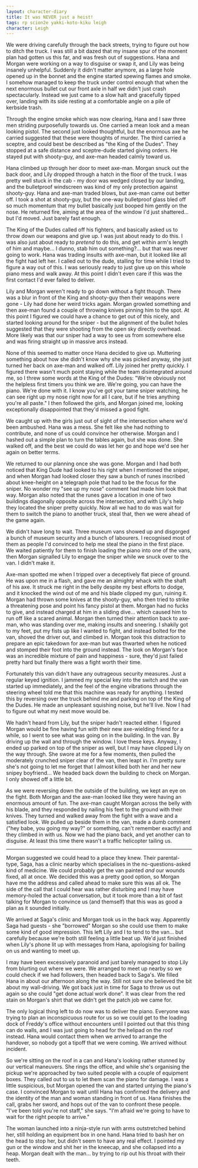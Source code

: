 ```yaml
---
layout: character-diary
title: It was NEVER just a heist!
tags: rp scion2e yakki-koto-kiku leigh
character: Leigh
---
```


We were driving carefully through the back streets, trying to figure out how to ditch the truck. I was still a bit dazed that my insane spur of the moment plan had gotten us this far, and was fresh out of suggestions. Hana and Morgan were working on a way to disguise or swap it, and Lily was being insanely unhelpful. Suddenly it didn't matter anymore, as a large hole opened up in the bonnet and the engine started spewing flames and smoke. I somehow managed to keep the truck under control enough that when the next enormous bullet cut our front axle in half we didn't just crash spectacularly. Instead we just came to a slow halt and gracefully tipped over, landing with its side resting at a comfortable angle on a pile of kerbside trash.

Through the engine smoke which was now clearing, Hana and I saw three men striding purposefully towards us. One carried a mean look and a mean looking pistol. The second just looked thoughtful, but the enormous axe he carried suggested that these were thoughts of murder. The third carried a sceptre, and could best be described as "the King of the Dudes". They stopped at a safe distance and sceptre-dude started giving orders. He stayed put with shooty-guy, and axe-man headed calmly toward us.

Hana climbed up through her door to meet axe-man. Morgan snuck out the back door, and Lily dropped through a hatch in the floor of the truck. I was pretty well stuck in the cab - my door was wedged closed by our landing, and the bulletproof windscreen was kind of my only protection against shooty-guy. Hana and axe-man traded blows, but axe-man came out better off. I took a shot at shooty-guy, but the one-way bulletproof glass bled off so much momentum that my bullet basically just booped him gently on the nose. He returned fire, aiming at the area of the window I'd just shattered... but I'd moved. Just barely fast enough.

The King of the Dudes called off his fighters, and basically asked us to throw down our weapons and give up. I was just about ready to do this. I was also just about ready to *pretend* to do this, and get within arm's length of him and maybe... I dunno, stab him out something?... but that was never going to work. Hana was trading insults with axe-man, but it looked like all the fight had left her. I called out to the dude, stalling for time while I tried to figure a way out of this. I was seriously ready to just give up on this whole piano mess and walk away. At this point I didn't even care if this was the first contact I'd ever failed to deliver.

Lily and Morgan weren't ready to go down without a fight though. There was a blur in front of the King and shooty-guy then their weapons were gone - Lily had done her weird tricks again. Morgan growled something and then axe-man found a couple of throwing knives pinning him to the spot. At this point I figured we could have a chance to get out of this nicely, and started looking around for the sniper - but the alignment of the bullet holes suggested that they were shooting from the open sky directly overhead. More likely was that our sniper had a way to see us from somewhere else and was firing straight up in massive arcs instead.

None of this seemed to matter once Hana decided to give up. Muttering something about how she didn't know why she was picked anyway, she just turned her back on axe-man and walked off. Lily joined her pretty quickly. I figured there wasn't much point staying while the team disintegrated around me, so I threw some words at the King of the Dudes: "We're obviously not the helpless first timers you think we are. We're going, you can have the piano. We're done with it. I know you've got your tame sniper watching, he can see right up my nose right now for all I care, but if he tries anything you're all paste." I then followed the girls, and Morgan joined me, looking exceptionally disappointed that they'd missed a good fight.

We caught up with the girls just out of sight of the intersection where we'd been ambushed. Hana was a mess. She felt like she had nothing to contribute, and none of us could convince her otherwise. Morgan and I hashed out a simple plan to turn the tables again, but she was done. She walked off, and the best we could do was let her go and hope we'd see her again on better terms.

We returned to our planning once she was gone. Morgan and I had both noticed that King Dude had looked to his right when I mentioned the sniper, and when Morgan had looked closer they saw a bunch of runes inscribed about knee-height on a telegraph pole that had to be the focus for the sniper. No wonder my "see up my nose" comment had made him look that way. Morgan also noted that the runes gave a location in one of two buildings diagonally opposite across the intersection, and with Lily's help they located the sniper pretty quickly. Now all we had to do was wait for them to switch the piano to another truck, steal that, then we were ahead of the game again.

We didn't have long to wait. Three museum vans showed up and disgorged a bunch of museum security and a bunch of labourers. I recognised most of them as people I'd convinced to help me steal the piano in the first place. We waited patiently for them to finish loading the piano into one of the vans, then Morgan signalled Lily to engage the sniper while we snuck over to the van. I didn't make it.

Axe-man spotted me when I tripped over a deceptively flat piece of ground. He was upon me in a flash, and gave me an almighty whack with the shaft of his axe. It struck me right in the belly despite my best efforts to dodge, and it knocked the wind out of me and his blade clipped my gun, ruining it. Morgan had thrown some knives at the shooty-guy, who then tried to strike a threatening pose and point his fancy pistol at them. Morgan had no fucks to give, and instead charged at him in a sliding dive... which caused him to run off like a scared animal. Morgan then turned their attention back to axe-man, who was standing over me, making insults and sneering. I shakily got to my feet, put my fists up like I wanted to fight, and instead bolted for the van, shoved the driver out, and climbed in. Morgan took this distraction to prepare an epic takedown for axe-man but was thwarted when he noticed and stomped their foot into the ground instead. The look on Morgan's face was an incredible mixture of pain and happiness - sure, they'd just failed pretty hard but finally there was a fight worth their time.

Fortunately this van didn't have any outrageous security measures. Just a regular keyed ignition. I jammed my special key into the switch and the van started up immediately, and the feel of the engine vibrations through the steering wheel told me that this machine was ready for anything. I tested this by reversing over the truck behind me and parking on top of the King of the Dudes. He made an unpleasant squishing noise, but he'll live. Now I had to figure out what my next move would be.

We hadn't heard from Lily, but the sniper hadn't reacted either. I figured Morgan would be fine having fun with their new axe-wielding friend for a while, so I went to see what was going on in the building. In the van. By driving up the wall and through the window. I love these keys. Anyway, I ended up parked on top of the sniper as well, but I may have clipped Lily on the way through. She swore at me for a few moments, then pulled the moderately crunched sniper clear of the van, then leapt in. I'm pretty sure she's not going to let me forget that I almost killed both her and her new snipey boyfriend... We headed back down the building to check on Morgan. I only showed off a little bit.

As we were reversing down the outside of the building, we kept an eye on the fight. Both Morgan and the axe-man looked like they were having an enormous amount of fun. The axe-man caught Morgan across the belly with his blade, and they responded by nailing his feet to the ground with their knives. They turned and walked away from the fight with a wave and a satisfied look. We pulled up beside them in the van, made a dumb comment ("hey babe, you going my way?" or something, can't remember exactly) and they climbed in with us. Now we had the piano back, and yet another can to disguise. At least this time there wasn't a traffic helicopter tailing us.

---

Morgan suggested we could head to a place they knew. Their parental-type, Saga, has a clinic nearby which specialises in the no-questions-asked kind of medicine. We could probably get the van painted *and* our wounds fixed, all at once. We decided this was a pretty good option, so Morgan have me the address and called ahead to make sure this was all ok. The side of the call that I could hear was rather disturbing and I may have memory-holed the actual conversation, but it took more than a bit of fast talking for Morgan to convince us (and themself) that this was as good a plan as it sounded initially.

We arrived at Saga's clinic and Morgan took us in the back way. Apparently Saga had guests - she "borrowed" Morgan so she could use them to make some kind of good impression. This left Lily and I to tend to the van... but carefully because we're both still feeling a little beat up. We'd just finished when Lily's phone lit up with messages from Hana, apologising for bailing on us and wanting to meet up.

I may have been excessively paranoid and just barely managed to stop Lily from blurting out where we were. We arranged to meet up nearby so we could check if we had followers, then headed back to Saga's. We filled Hana in about our afternoon along the way. Still not sure she believed the bit about my wall-driving. We got back just in time for Saga to throw us out again so she could "get done actual work done". It was clear from the red stain on Morgan's shirt that we didn't get the patch job we came for.

The only logical thing left to do now was to deliver the piano. Everyone was trying to plan an inconspicuous route for us so we could get to the loading dock of Freddy's office without encounters until I pointed out that this thing can do walls, and I was just going to head for the helipad on the roof instead. Hana would contact them when we arrived to arrange the handover, so nobody got a tipoff that we were coming. We arrived without incident.

So we're sitting on the roof in a can and Hana's looking rather stunned by our vertical maneuvers. She rings the office, and while she's organising the pickup we're approached by two suited people with a couple of equipment boxes. They called out to us to let them scan the piano for damage. I was a little suspicious, but Morgan opened the van and started untying the piano's case. I convinced Morgan to wait until Hana has confirmed the delivery and the identity of the man and woman standing in front of us. Hana finishes the call, grabs her sword, and hops out of the van to confront these people. "I've been told you're not staff," she says. "I'm afraid we're going to have to wait for the right people to arrive."

The woman launched into a ninja-style run with arms outstretched behind her, still holding an equipment box in one hand. Hana tried to bash her on the head to stop her, but didn't seem to have any real effect. I pointed my gun or the window and shit her in the kneecap, and she collapsed into a heap. Morgan dealt with the man... by trying to rip out his throat with their teeth. 